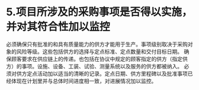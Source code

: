 # 5.项目所涉及的采购事项是否得以实施，并对其符合性加以监控

必须确保只有批准的和具有质量能力的供方才能用于生产。事项级别取决于采购对象的风险等级。这些包括供方的选择与定点标准、定点数量和交付目标日期。
确保顾客要求在供应链上的传递。也包括在协议中规定的顾客指定的供方（指定供方）的事项。设施、设备、工装、试验、测量系统以及服务的供方都被纳入。
必须对供方定点活动加以适当的清晰的记录。定点日期、供方里程碑以及批准事项已经体现在计划里并与总体时间进度相一致，对进展情况加以监控。
